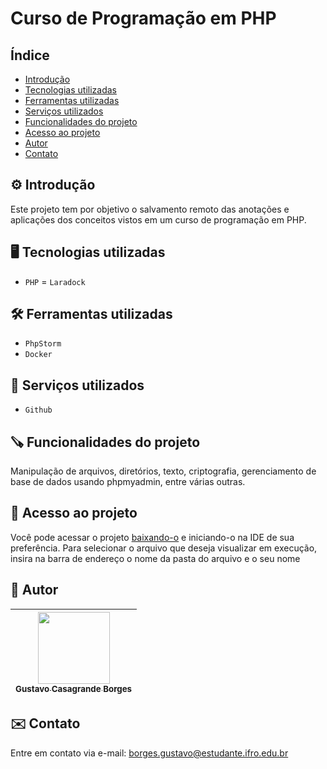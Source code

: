 # Curso de Programação em PHP

## Índice
* [Introdução](#%EF%B8%8F-introdução)
* [Tecnologias utilizadas](#%EF%B8%8F-tecnologias-utilizadas)
* [Ferramentas utilizadas](#%EF%B8%8F-ferramentas-utilizadas)
* [Serviços utilizados](#-serviços-utilizados)
* [Funcionalidades do projeto](#-funcionalidades-do-projeto)
* [Acesso ao projeto](#-acesso-ao-projeto)
* [Autor](#-autor)
* [Contato](#%EF%B8%8F-contato)

## ⚙️ Introdução 

Este projeto tem por objetivo o salvamento remoto das anotações e aplicações dos conceitos vistos em um curso de programação em PHP.

## 🖥️ Tecnologias utilizadas

- ``PHP``
= ``Laradock``

## 🛠️ Ferramentas utilizadas

- ``PhpStorm``
- ``Docker``

## 🧰 Serviços utilizados

- ``Github``

## 🪚 Funcionalidades do projeto

Manipulação de arquivos, diretórios, texto, criptografia, gerenciamento de base de dados usando phpmyadmin, entre várias outras.

## 📂 Acesso ao projeto

Você pode acessar o projeto [baixando-o]() e iniciando-o na IDE de sua preferência. Para selecionar o arquivo que deseja visualizar em execução, insira na barra de endereço o nome da pasta do arquivo e o seu nome

## 👤 Autor

| [<img src="https://github.com/gustavotht21.png" width=115><br><sub>Gustavo Casagrande Borges</sub>](https://github.com/gustavotht21) |  
| :---: | 

## ✉️ Contato

Entre em contato via e-mail: borges.gustavo@estudante.ifro.edu.br
